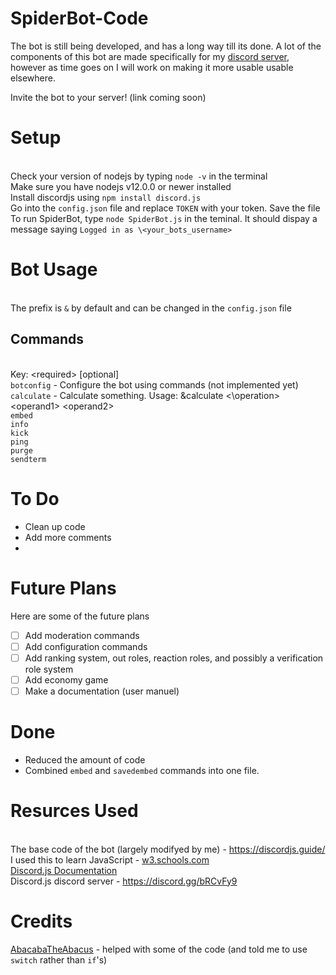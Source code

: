 # SpiderBot-Code
The bot is still being developed, and has a long way till its done. A lot of the components of this bot are made specifically for my [discord server](https://discord.gg/gRMbZyU), however as time goes on I will work on making it more usable usable elsewhere.

Invite the bot to your server! (link coming soon)

# Setup
<br>Check your version of nodejs by typing `node -v` in the terminal
<br>Make sure you have nodejs v12.0.0 or newer installed
<br>Install discordjs using `npm install discord.js`
<br>Go into the `config.json` file and replace `TOKEN` with your token. Save the file
<br>To run SpiderBot, type `node SpiderBot.js` in the teminal. It should dispay a message saying ``Logged in as \<your_bots_username>``

# Bot Usage
<br>The prefix is `&` by default and can be changed in the `config.json` file

## Commands
<br>Key: \<required> [optional]
<br>`botconfig` - Configure the bot using commands (not implemented yet)
<br>`calculate` - Calculate something. Usage: &calculate <\operation> \<operand1> \<operand2>
<br>`embed`
<br>`info`
<br>`kick`
<br>`ping`
<br>`purge`
<br>`sendterm`

# To Do
* Clean up code
* Add more comments
* 

# Future Plans
Here are some of the future plans
* [ ] Add moderation commands
* [ ] Add configuration commands
* [ ] Add ranking system, out roles, reaction roles, and possibly a verification role system
* [ ] Add economy game
* [ ] Make a documentation (user manuel)

# Done
* Reduced the amount of code
* Combined `embed` and `savedembed` commands into one file.

# Resurces Used
<br>The base code of the bot (largely modifyed by me) - https://discordjs.guide/
<br>I used this to learn JavaScript - [w3.schools.com](w3.schools.com)
<br>[Discord.js Documentation](https://discord.js.org/?source=post_page---------------------------#/docs/main/stable/general/welcome)
<br>Discord.js discord server - https://discord.gg/bRCvFy9

# Credits
[AbacabaTheAbacus](https://github.com/AbacabaTheAbacus) - helped with some of the code (and told me to use `switch` rather than `if`'s)

